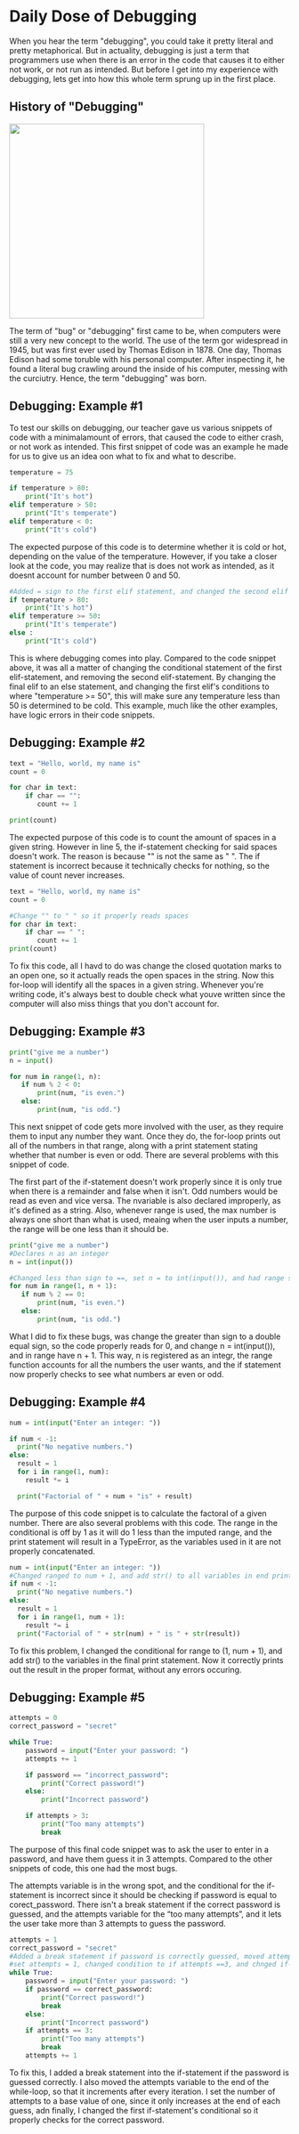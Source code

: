# Daily Dose of Debugging

 When you hear the term "debugging", you could take it pretty literal and pretty metaphorical. But in actuality, debugging is just a term that programmers use when there is an error in the code that causes it to either not work, or not run as intended. But before I get into my experience with debugging, lets get into how this whole term sprung up in the first place.

## History of "Debugging"

<img src="/blog/images/moth_debugging.png" height="350">

 The term of "bug" or "debugging" first came to be, when computers were still a very new concept to the world. The use of the term gor widespread in 1945, but was first ever used by Thomas Edison in 1878. One day, Thomas Edison had some toruble with his personal computer. After inspecting it, he found a literal bug crawling around the inside of his computer, messing with the curciutry. Hence, the term "debugging" was born.

## Debugging: Example #1

To test our skills on debugging, our teacher gave us various snippets of code with a minimalamount of errors, that caused the code to either crash, or not work as intended. This first snippet of code was an example he made for us to give us an idea oon what to fix and what to describe.

```python
temperature = 75

if temperature > 80:
    print("It's hot")
elif temperature > 50:
    print("It's temperate")
elif temperature < 0:
    print("It's cold")
```

The expected purpose of this code is to determine whether it is cold or hot, depending on the value of the temperature. However, if you take a closer look at the code, you may realize that is does not work as intended, as it doesnt account for number between 0 and 50.

```python
#Added = sign to the first elif statement, and changed the second elif statment to an else statement 
if temperature > 80:
    print("It's hot")
elif temperature >= 50:
    print("It's temperate")
else :
    print("It's cold")
```

This is where debugging comes into play. Compared to the code snippet above, it was all a matter of changing the conditional statement of the first elif-statement, and removing the second elif-statement. By changing the final elif to an else statement, and changing the first elif's conditions to where "temperature >= 50", this will make sure any temperature less than 50 is determined to be cold. This example, much like the other examples, have logic errors in their code snippets.

## Debugging: Example #2

```python
text = "Hello, world, my name is"
count = 0

for char in text:
    if char == "":
       count += 1

print(count)
```

The expected purpose of this code is to count the amount of spaces in a given string. However in line 5, the if-statement checking for said spaces doesn't work. The reason is because "" is not the same as " ". The if statement is incorrect because it technically checks for nothing, so the value of count never increases.

```python
text = "Hello, world, my name is"
count = 0

#Change "" to " " so it properly reads spaces
for char in text:
    if char == " ":
       count += 1
print(count)
```

To fix this code, all I havd to do was change the closed quotation marks to an open one, so it actually reads the open spaces in the string. Now this for-loop will identify all the spaces in a given string. Whenever you're writing code, it's always best to double check what youve written since the computer will also miss things that you don't account for.

## Debugging: Example #3

 ```python
 print("give me a number")
n = input()

for num in range(1, n):
    if num % 2 < 0:
        print(num, "is even.")
    else:
        print(num, "is odd.")
 ```

 This next snippet of code gets more involved with the user, as they require them to input any number they want. Once they do, the for-loop prints out all of the numbers in that range, along with a print statement stating whether that number is even or odd. There are several problems with this snippet of code.

 The first part of the if-statement doesn't work properly since it is only true when there is a remainder and false when it isn't. Odd numbers would be read as even and vice versa. The nvariable is also declared improperly, as it's defined as a string. Also, whenever range is used, the max number is always one short than what is used, meaing when the user inputs a number, the range will be one less than it should be. 

 ```python
 print("give me a number")
 #Declares n as an integer
n = int(input())

#Changed less than sign to ==, set n = to int(input()), and had range set to n + 1
for num in range(1, n + 1):
    if num % 2 == 0:
        print(num, "is even.")
    else:
        print(num, "is odd.")
 ```

What I did to fix these bugs, was change the greater than sign to a double equal sign, so the code properly reads for 0, and change n = int(input()), and in range have n + 1. This way, n is registered as an integr, the range function accounts for all the numbers the user wants, and the if statement now properly checks to see what numbers ar even or odd.

## Debugging: Example #4

```python
num = int(input("Enter an integer: "))

if num < -1:
  print("No negative numbers.")
else:
  result = 1
  for i in range(1, num):
    result *= i   

  print("Factorial of " + num + "is" + result)
```
The purpose of this code snippet is to calculate the factoral of a given number. There are also several problems with this code. The range in the conditional is off by 1 as it will do 1 less than the imputed range, and the print statement will result in a TypeError, as the variables used in it are not properly concatenated.

```python
num = int(input("Enter an integer: "))
#Changed ranged to num + 1, and add str() to all variables in end print statement
if num < -1:
  print("No negative numbers.")
else:
  result = 1
  for i in range(1, num + 1):
    result *= i   
  print("Factorial of " + str(num) + " is " + str(result))
```
To fix this problem, I changed the conditional for range to (1, num + 1), and add str() to the variables in the final print statement. Now it correctly prints out the result in the proper format, without any errors occuring.

## Debugging: Example #5

```python
attempts = 0
correct_password = "secret"

while True:
    password = input("Enter your password: ")
    attempts += 1

    if password == "incorrect_password":
        print("Correct password!")
    else:
        print("Incorrect password")

    if attempts > 3:
        print("Too many attempts")
        break
```
The purpose of this final code snippet was to ask the user to enter in a password, and have them guess it in 3 attempts. Compared to the other snippets of code, this one had the most bugs.

The attempts variable is in the wrong spot, and the conditional for the if-statement is incorrect since it should be checking if password is equal to corect_password. There isn't a break statement if the correct password is guessed, and the attempts variable for the “too many attempts”, and it lets the user take more than 3 attempts to guess the password.

```python
attempts = 1
correct_password = "secret"
#Added a break statement if password is correctly guessed, moved attempts variable to end of if-statement 
#set attempts = 1, changed condition to if attempts ==3, and chnged if-statement to have password = correct password
while True:
    password = input("Enter your password: ")
    if password == correct_password:
        print("Correct password!")
        break
    else:
        print("Incorrect password")
    if attempts == 3:
        print("Too many attempts")
        break
    attempts += 1
```

To fix this, I added a break statement into the if-statement if the password is guessed correctly. I also moved the attempts variable to the end of the while-loop, so that it increments after every iteration. I set the number of attempts to a base value of one, since it only increases at the end of each guess, adn finally, I changed the first if-statement's conditional so it properly checks for the correct password.
